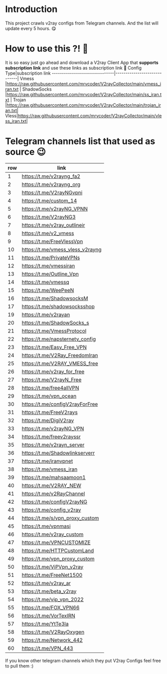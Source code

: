 # Introduction

This project crawls v2ray configs from Telegram channels. And the list will update every 5 hours. 😋

# How to use this ?! 🤔

It is so easy just go ahead and download a V2ray Client App that **supports subscription link** and use these links as subscription link 🤩
Config Type|subscription link
-------------------------------|-----------------------------|
Vmess         |https://raw.githubusercontent.com/mrvcoder/V2rayCollector/main/vmess_iran.txt      |
ShadowSocks        |https://raw.githubusercontent.com/mrvcoder/V2rayCollector/main/ss_iran.txt  |
Trojan |https://raw.githubusercontent.com/mrvcoder/V2rayCollector/main/trojan_iran.txt|
Vless|https://raw.githubusercontent.com/mrvcoder/V2rayCollector/main/vless_iran.txt|

# Telegram channels list that used as source 😉 

row|link
-------------------------------|-----------------------------|
1          |https://t.me/v2rayng_fa2      |
2          |https://t.me/v2rayng_org  |
3|https://t.me/V2rayNGvpni|
4|https://t.me/custom_14|
5|https://t.me/v2rayNG_VPNN|
6|https://t.me/V2rayNG3|
7|https://t.me/v2ray_outlineir|
8|https://t.me/v2_vmess|
9|https://t.me/FreeVlessVpn|
10|https://t.me/vmess_vless_v2rayng|
11|https://t.me/PrivateVPNs|
12|https://t.me/vmessiran|
13|https://t.me/Outline_Vpn|
14|https://t.me/vmessq|
15|https://t.me/WeePeeN|
16|https://t.me/ShadowsocksM|
17|https://t.me/shadowsocksshop|
19|https://t.me/v2rayan|
20|https://t.me/ShadowSocks_s|
21|https://t.me/VmessProtocol|
22|https://t.me/napsternetv_config|
23|https://t.me/Easy_Free_VPN|
24|https://t.me/V2Ray_FreedomIran|
25|https://t.me/V2RAY_VMESS_free|
26|https://t.me/v2ray_for_free|
27|https://t.me/V2rayN_Free|
28|https://t.me/free4allVPN|
29|https://t.me/vpn_ocean|
30|https://t.me/configV2rayForFree|
31|https://t.me/FreeV2rays|
32|https://t.me/DigiV2ray|
33|https://t.me/v2rayNG_VPN|
34|https://t.me/freev2rayssr|
35|https://t.me/v2rayn_server|
36|https://t.me/Shadowlinkserverr|
37|https://t.me/iranvpnet|
38|https://t.me/vmess_iran|
39|https://t.me/mahsaamoon1|
40|https://t.me/V2RAY_NEW|
41|https://t.me/v2RayChannel|
42|https://t.me/configV2rayNG|
43|https://t.me/config_v2ray|
44|https://t.me/s/vpn_proxy_custom|
45|https://t.me/vpnmasi|
46|https://t.me/v2ray_custom|
47|https://t.me/VPNCUSTOMIZE|
48|https://t.me/HTTPCustomLand|
49|https://t.me/vpn_proxy_custom|
50|https://t.me/ViPVpn_v2ray|
51|https://t.me/FreeNet1500|
52|https://t.me/v2ray_ar|
53|https://t.me/beta_v2ray|
54|https://t.me/vip_vpn_2022|
55|https://t.me/FOX_VPN66|
56|https://t.me/VorTexIRN|
57|https://t.me/YtTe3la|
58|https://t.me/V2RayOxygen|
59|https://t.me/Network_442|
60|https://t.me/VPN_443|

If you know other telegram channels which they put V2ray Configs feel free to pull them :)

